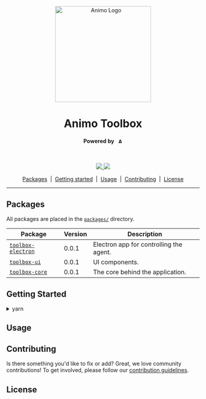 <p align="center">
  <picture>
   <source media="(prefers-color-scheme: light)" srcset="https://res.cloudinary.com/animo-solutions/image/upload/v1656578320/animo-logo-light-no-text_ok9auy.svg">
   <source media="(prefers-color-scheme: dark)" srcset="https://res.cloudinary.com/animo-solutions/image/upload/v1656578320/animo-logo-dark-no-text_fqqdq9.svg">
   <img alt="Animo Logo" height="250px" />
  </picture>
</p>

<h1 align="center" ><b>Animo Toolbox</b></h1>

<h4 align="center">Powered by &nbsp; 
  <picture>
    <source media="(prefers-color-scheme: light)" srcset="https://res.cloudinary.com/animo-solutions/image/upload/v1656579715/animo-logo-light-text_cma2yo.svg">
    <source media="(prefers-color-scheme: dark)" srcset="https://res.cloudinary.com/animo-solutions/image/upload/v1656579715/animo-logo-dark-text_uccvqa.svg">
    <img alt="Animo Logo" height="12px" />
  </picture>
</h4><br>

<!-- TODO: Add relevant badges, like CI/CD, license, codecov, etc. -->

<p align="center">
  <a href="https://typescriptlang.org">
    <img src="https://img.shields.io/badge/%3C%2F%3E-TypeScript-%230074c1.svg" />
  </a>
  <a href="https://yarnpkg.com">
    <img src="https://img.shields.io/badge/yarn-workspaces-2188b6" />
  </a>
</p>

<p align="center">
  <a href="#packages">Packages</a> 
  &nbsp;|&nbsp;
  <a href="#getting-started">Getting started</a> 
  &nbsp;|&nbsp;
  <a href="#usage">Usage</a> 
  &nbsp;|&nbsp;
  <a href="#contributing">Contributing</a> 
  &nbsp;|&nbsp;
  <a href="#contributing">License</a> 
</p>

---

## Packages

All packages are placed in the [`packages/`](./packages) directory.

| Package                                           | Version | Description                             |
|---------------------------------------------------|---------|-----------------------------------------|
| [`toolbox-electron`](./packages/toolbox-electron) | 0.0.1   | Electron app for controlling the agent. |
| [`toolbox-ui`](./packages/toolbox-ui)             | 0.0.1   | UI components.                          |
| [`toolbox-core`](./packages/toolbox-core)         | 0.0.1   | The core behind the application.        |

## Getting Started

<details>
<summary>yarn</summary>

<!-- TODO: Add getting started guide here -->

</details>

## Usage

<!-- TODO: Add usage guide here -->

## Contributing

Is there something you'd like to fix or add? Great, we love community
contributions! To get involved, please follow our [contribution guidelines](./CONTRIBUTING.md).

## License

<!-- TODO: Add license like MIT or Apache 2.0 here -->
